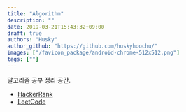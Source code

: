 ```yaml
---
title: "Algorithm"
description: ""
date: 2019-03-21T15:43:32+09:00
draft: true
authors: "Husky"
author_github: "https://github.com/huskyhoochu/"
images: ["/favicon_package/android-chrome-512x512.png"]
tags: [""]
---
```


알고리즘 공부 정리 공간.

* <a href="https://www.hackerrank.com" target="_blank" rel="noopener noreferrer">HackerRank</a>
* <a href="https://leetcode.com" target="_blank" rel="noopener noreferrer">LeetCode</a>
